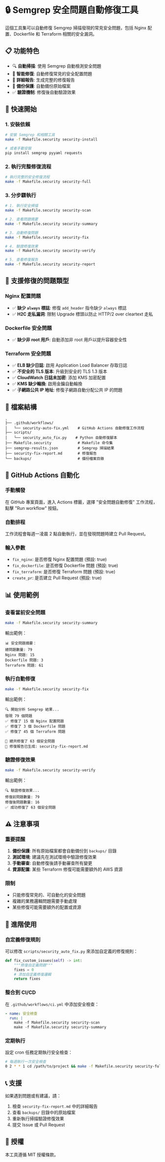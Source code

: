 # 🔒 Semgrep 安全問題自動修復工具

這個工具集可以自動修復 Semgrep 掃描發現的常見安全問題，包括 Nginx 配置、Dockerfile 和 Terraform 相關的安全漏洞。

## 📋 功能特色

- 🔍 **自動掃描**: 使用 Semgrep 自動檢測安全問題
- 🔧 **智能修復**: 自動修復常見的安全配置問題
- 📄 **詳細報告**: 生成完整的修復報告
- 🔄 **備份保護**: 自動備份原始檔案
- ✅ **驗證機制**: 修復後自動驗證效果

## 🚀 快速開始

### 1. 安裝依賴

```bash
# 安裝 Semgrep 和相關工具
make -f Makefile.security security-install

# 或者手動安裝
pip install semgrep pyyaml requests
```

### 2. 執行完整修復流程

```bash
# 執行完整的安全修復流程
make -f Makefile.security security-full
```

### 3. 分步驟執行

```bash
# 1. 執行安全掃描
make -f Makefile.security security-scan

# 2. 查看問題摘要
make -f Makefile.security security-summary

# 3. 自動修復問題
make -f Makefile.security security-fix

# 4. 驗證修復效果
make -f Makefile.security security-verify

# 5. 查看修復報告
make -f Makefile.security security-report
```

## 🔧 支援修復的問題類型

### Nginx 配置問題
- ✅ **缺少 `always` 標誌**: 修復 `add_header` 指令缺少 `always` 標誌
- ✅ **H2C 走私漏洞**: 限制 Upgrade 標頭以防止 HTTP/2 over cleartext 走私

### Dockerfile 安全問題
- ✅ **缺少非 root 用戶**: 自動添加非 root 用戶以提升容器安全性

### Terraform 安全問題
- ✅ **ELB 缺少日誌**: 啟用 Application Load Balancer 存取日誌
- ✅ **不安全的 TLS 版本**: 升級到安全的 TLS 1.3 版本
- ✅ **CloudWatch 日誌未加密**: 添加 KMS 加密配置
- ✅ **KMS 缺少輪換**: 啟用金鑰自動輪換
- ✅ **子網路公共 IP 地址**: 修復子網路自動分配公共 IP 的問題

## 📁 檔案結構

```
.
├── .github/workflows/
│   └── security-auto-fix.yml    # GitHub Actions 自動修復工作流程
├── scripts/
│   └── security_auto_fix.py    # Python 自動修復腳本
├── Makefile.security            # Makefile 命令集
├── semgrep-results.json         # Semgrep 掃描結果
├── security-fix-report.md       # 修復報告
└── backups/                     # 備份檔案目錄
```

## 🔄 GitHub Actions 自動化

### 手動觸發
在 GitHub 專案頁面，進入 Actions 標籤，選擇 "安全問題自動修復" 工作流程，點擊 "Run workflow" 按鈕。

### 自動排程
工作流程會每週一凌晨 2 點自動執行，並在發現問題時建立 Pull Request。

### 輸入參數
- `fix_nginx`: 是否修復 Nginx 配置問題 (預設: true)
- `fix_dockerfile`: 是否修復 Dockerfile 問題 (預設: true)
- `fix_terraform`: 是否修復 Terraform 問題 (預設: true)
- `create_pr`: 是否建立 Pull Request (預設: true)

## 📊 使用範例

### 查看當前安全問題
```bash
make -f Makefile.security security-summary
```

輸出範例：
```
📊 安全問題摘要：
總問題數量: 79
Nginx 問題: 15
Dockerfile 問題: 3
Terraform 問題: 61
```

### 執行自動修復
```bash
make -f Makefile.security security-fix
```

輸出範例：
```
🔍 開始分析 Semgrep 結果...
發現 79 個問題
✅ 修復了 15 個 Nginx 配置問題
✅ 修復了 3 個 Dockerfile 問題
✅ 修復了 45 個 Terraform 問題

🎉 總共修復了 63 個安全問題
📄 修復報告已生成: security-fix-report.md
```

### 驗證修復效果
```bash
make -f Makefile.security security-verify
```

輸出範例：
```
🔍 驗證修復效果...
修復前問題數量: 79
修復後問題數量: 16
✅ 成功修復了 63 個安全問題
```

## ⚠️ 注意事項

### 重要提醒
1. **備份保護**: 所有原始檔案都會自動備份到 `backups/` 目錄
2. **測試環境**: 建議先在測試環境中驗證修復效果
3. **手動審查**: 自動修復後請手動審查所有變更
4. **資源配置**: 某些 Terraform 修復可能需要額外的 AWS 資源

### 限制
- 只能修復常見的、可自動化的安全問題
- 複雜的業務邏輯問題需要手動處理
- 某些修復可能需要額外的配置或資源

## 🔧 進階使用

### 自定義修復規則
可以修改 `scripts/security_auto_fix.py` 來添加自定義的修復規則：

```python
def fix_custom_issues(self) -> int:
    """修復自定義問題"""
    fixes = 0
    # 添加自定義修復邏輯
    return fixes
```

### 整合到 CI/CD
在 `.github/workflows/ci.yml` 中添加安全檢查：

```yaml
- name: 安全檢查
  run: |
    make -f Makefile.security security-scan
    make -f Makefile.security security-summary
```

### 定期執行
設定 cron 任務定期執行安全檢查：

```bash
# 每週執行一次安全檢查
0 2 * * 1 cd /path/to/project && make -f Makefile.security security-full
```

## 📞 支援

如果遇到問題或有建議，請：

1. 檢查 `security-fix-report.md` 中的詳細報告
2. 查看 `backups/` 目錄中的原始檔案
3. 重新執行掃描驗證修復效果
4. 提交 Issue 或 Pull Request

## 📄 授權

本工具遵循 MIT 授權條款。
